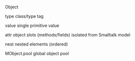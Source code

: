 Object

type	class/type tag

value	single primitive value

attr		object slots (methods/fields)
		isolated from Smalltalk model

nest		nested elements (ordered)
		
MObject.pool	global object pool
	